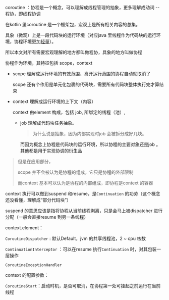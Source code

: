 coroutine ：协程是一个概念，可以理解成线程管理的抽象，更多理解成动词 -- 程协，即线程协调 

在kotlin 里coroutine 是一个框架包，宏观上是所有相关内容的总集。

具象（微观）上是一段代码块的运行环境（对应java 里线程作为代码块的运行环境，协程环境更加[轻量](./why-coroutine-light.md)）。

所以本文对所有需要宏观理解的地方都叫做程协，具象的地方叫做协程



协程作为环境，其特征包括 scope，context

- scope 理解成运行环境的有效范围，离开运行范围的协程自动就取消了

  scope 还有个作用是单元化包裹的代码块，需要所有代码块整体执行完才算结束

- context 理解成运行环境的上下文（内容）

  context 由element 构成，包括 job, 所绑定的线程（池）,

  - job 理解成代码块任务抽象。

    > 为什么说是抽象，因为内部实现时job 会被拆分成好几块。

    而因为概念上协程是代码块的运行环境，所以协程的主要对象还是job 。其他都是用于实现协调的衍生品

> 但是在应用部分，
>
> scope 并不会被认为是协程的组成，它只是协程的外部限制
>
> 而context 基本可以认为是协程的内部组成，即协程是context 的容器



context 执行可以做到suspend 和resume，是`Continuation` 的功劳（这个概念还没看懂，理解成“部分代码块”）  

suspend 的意思应该是指将协程从当前线程剥离，只是会马上被dispatcher 进行分配（一般会直接resume 到另一条线程）



context.element：

`CoroutineDispatcher` : 默认Default，jvm 的共享线程池，2 ~ cpu 核数

`ContinuationInterceptor` ：可以在resume 执行`Continuation` 时，对其包装一层操作

`CoroutineExceptionHandler`



context 的配置参数：

`CoroutineStart`：启动时机，是否可取消，在协程第一处可挂起之前运行在当前线程  


